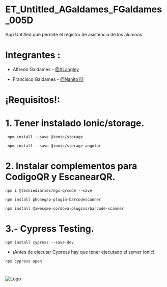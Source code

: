 # ET_Untitled_AGaldames_FGaldames_005D

  App Untitled que permite el registro de asistencia de los alumnos.

# Integrantes :

* Alfredo Galdames - [@XLangley](https://github.com/XLangley)

* Francisco Galdames - [@Nanito111](https://github.com/Nanito111)

# ¡Requisitos!:

# 1. Tener instalado Ionic/storage.

```
 npm install --save @ionic/storage
```

```
 npm install --save @ionic/storage-angular 
```

# 2. Instalar complementos para CodigoQR y EscanearQR.

```
npm i @techiediaries/ngx-qrcode --save
```

```
npm install phonegap-plugin-barcodescanner
```

```
npm install @awesome-cordova-plugins/barcode-scanner
```

# 3.- Cypress Testing.

```
npm install cypress --save-dev
```

- ¡Antes de ejecutar Cypress hay que tener ejecutado el server ionic!.

```
npx cypress open
```
#
![Logo](https://i.imgur.com/LdNQIvH.png)
